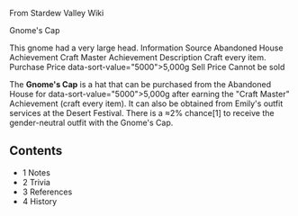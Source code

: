 From Stardew Valley Wiki

Gnome's Cap

This gnome had a very large head. Information Source Abandoned House Achievement Craft Master Achievement Description Craft every item. Purchase Price data-sort-value="5000"&gt;5,000g Sell Price Cannot be sold

The **Gnome's Cap** is a hat that can be purchased from the Abandoned House for data-sort-value="5000"&gt;5,000g after earning the "Craft Master" Achievement (craft every item). It can also be obtained from Emily's outfit services at the Desert Festival. There is a ≈2% chance\[1] to receive the gender-neutral outfit with the Gnome's Cap.

## Contents

- 1 Notes
- 2 Trivia
- 3 References
- 4 History